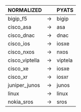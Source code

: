 | NORMALIZED | | PYATS |
| ---------- | -- | ------ |
| bigip_f5 | → | bigip |
| cisco_asa | → | asa |
| cisco_dnac | → | dnac |
| cisco_ios | → | iosxe |
| cisco_nxos | → | nxos |
| cisco_viptella | → | viptela |
| cisco_xe | → | iosxe |
| cisco_xr | → | iosxr |
| juniper_junos | → | junos |
| linux | → | linux |
| nokia_sros | → | sros |